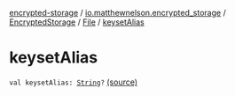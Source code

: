 [encrypted-storage](../../../index.md) / [io.matthewnelson.encrypted_storage](../../index.md) / [EncryptedStorage](../index.md) / [File](index.md) / [keysetAlias](./keyset-alias.md)

# keysetAlias

`val keysetAlias: `[`String`](https://kotlinlang.org/api/latest/jvm/stdlib/kotlin/-string/index.html)`?` [(source)](https://github.com/05nelsonm/encrypted-storage/blob/master/encrypted-storage/src/main/java/io/matthewnelson/encrypted_storage/EncryptedStorage.kt#L348)
